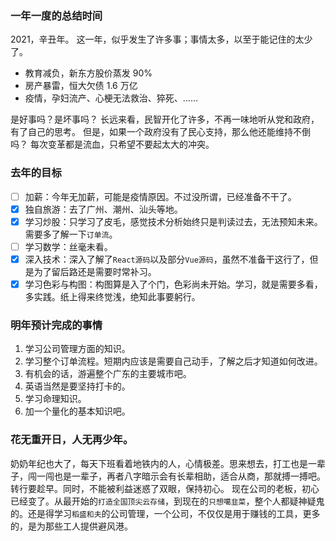 ### 一年一度的总结时间

2021，辛丑年。
这一年，似乎发生了许多事；事情太多，以至于能记住的太少了。

- 教育减负，新东方股价蒸发 90%
- 房产暴雷，恒大欠债 1.6 万亿
- 疫情，孕妇流产、心梗无法救治、猝死、……

是好事吗？是坏事吗？
长远来看，民智开化了许多，不再一味地听从党和政府，有了自己的思考。
但是，如果一个政府没有了民心支持，那么他还能维持不倒吗？
每次变革都是流血，只希望不要起太大的冲突。

### 去年的目标

- [ ] 加薪：今年无加薪，可能是疫情原因。不过没所谓，已经准备不干了。
- [x] 独自旅游：去了广州、潮州、汕头等地。
- [x] 学习炒股：只学习了皮毛，感觉技术分析始终只是判读过去，无法预知未来。需要多了解一下`订单流`。
- [ ] 学习数学：丝毫未看。
- [x] 深入技术：深入了解了`React源码`以及部分`Vue源码`，虽然不准备干这行了，但是为了留后路还是需要时常补习。
- [x] 学习色彩与构图：构图算是入了个门，色彩尚未开始。学习，就是需要多看，多实践。纸上得来终觉浅，绝知此事要躬行。

### 明年预计完成的事情

1. 学习公司管理方面的知识。
2. 学习整个订单流程。短期内应该是需要自己动手，了解之后才知道如何改进。
3. 有机会的话，游遍整个广东的主要城市吧。
4. 英语当然是要坚持打卡的。
5. 学习命理知识。
6. 加一个量化的基本知识吧。

### 花无重开日，人无再少年。

奶奶年纪也大了，每天下班看着地铁内的人，心情极差。思来想去，打工也是一辈子，闯一闯也是一辈子，再者八字暗示会有长辈相助，适合从商，那就搏一搏吧。
转行要趁早。同时，不能被利益迷惑了双眼，保持初心。
现在公司的老板，初心已经变了。从最开始的`打造全国顶尖云存储`，到现在的`只想噶韭菜`，整个人都疑神疑鬼的。还是得学习`稻盛和夫`的公司管理，一个公司，不仅仅是用于赚钱的工具，更多的，是为那些工人提供避风港。